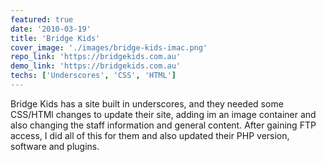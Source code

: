 ```yaml
---
featured: true
date: '2010-03-19'
title: 'Bridge Kids'
cover_image: './images/bridge-kids-imac.png'
repo_link: 'https://bridgekids.com.au'
demo_link: 'https://bridgekids.com.au'
techs: ['Underscores', 'CSS', 'HTML']
---
```


Bridge Kids has a site built in underscores, and they needed some CSS/HTMl changes to update their site, adding im an image container and also changing the staff information and general content. After gaining FTP access, I did all of this for them and also updated their PHP version, software and plugins. 
